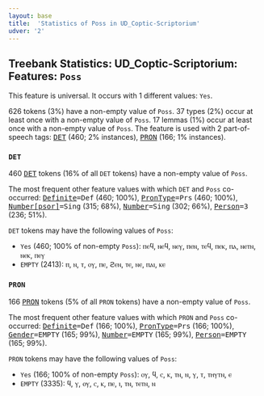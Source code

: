 ```yaml
---
layout: base
title:  'Statistics of Poss in UD_Coptic-Scriptorium'
udver: '2'
---
```


## Treebank Statistics: UD_Coptic-Scriptorium: Features: `Poss`

This feature is universal.
It occurs with 1 different values: `Yes`.

626 tokens (3%) have a non-empty value of `Poss`.
37 types (2%) occur at least once with a non-empty value of `Poss`.
17 lemmas (1%) occur at least once with a non-empty value of `Poss`.
The feature is used with 2 part-of-speech tags: <tt><a href="cop_scriptorium-pos-DET.html">DET</a></tt> (460; 2% instances), <tt><a href="cop_scriptorium-pos-PRON.html">PRON</a></tt> (166; 1% instances).

### `DET`

460 <tt><a href="cop_scriptorium-pos-DET.html">DET</a></tt> tokens (16% of all `DET` tokens) have a non-empty value of `Poss`.

The most frequent other feature values with which `DET` and `Poss` co-occurred: <tt><a href="cop_scriptorium-feat-Definite.html">Definite</a></tt><tt>=Def</tt> (460; 100%), <tt><a href="cop_scriptorium-feat-PronType.html">PronType</a></tt><tt>=Prs</tt> (460; 100%), <tt><a href="cop_scriptorium-feat-Number-psor.html">Number[psor]</a></tt><tt>=Sing</tt> (315; 68%), <tt><a href="cop_scriptorium-feat-Number.html">Number</a></tt><tt>=Sing</tt> (302; 66%), <tt><a href="cop_scriptorium-feat-Person.html">Person</a></tt><tt>=3</tt> (236; 51%).

`DET` tokens may have the following values of `Poss`:

* `Yes` (460; 100% of non-empty `Poss`): ⲡⲉϥ, ⲛⲉϥ, ⲛⲉⲩ, ⲡⲉⲛ, ⲧⲉϥ, ⲡⲉⲕ, ⲡⲁ, ⲛⲉⲧⲛ, ⲛⲉⲕ, ⲡⲉⲩ
* `EMPTY` (2413): ⲡ, ⲛ, ⲧ, ⲟⲩ, ⲡⲉ, ϩⲉⲛ, ⲧⲉ, ⲛⲉ, ⲡⲁⲓ, ⲕⲉ

### `PRON`

166 <tt><a href="cop_scriptorium-pos-PRON.html">PRON</a></tt> tokens (5% of all `PRON` tokens) have a non-empty value of `Poss`.

The most frequent other feature values with which `PRON` and `Poss` co-occurred: <tt><a href="cop_scriptorium-feat-Definite.html">Definite</a></tt><tt>=Def</tt> (166; 100%), <tt><a href="cop_scriptorium-feat-PronType.html">PronType</a></tt><tt>=Prs</tt> (166; 100%), <tt><a href="cop_scriptorium-feat-Gender.html">Gender</a></tt><tt>=EMPTY</tt> (165; 99%), <tt><a href="cop_scriptorium-feat-Number.html">Number</a></tt><tt>=EMPTY</tt> (165; 99%), <tt><a href="cop_scriptorium-feat-Person.html">Person</a></tt><tt>=EMPTY</tt> (165; 99%).

`PRON` tokens may have the following values of `Poss`:

* `Yes` (166; 100% of non-empty `Poss`): ⲟⲩ, ϥ, ⲥ, ⲕ, ⲧⲛ, ⲛ, ⲩ, ⲧ, ⲧⲏⲩⲧⲛ, ⲉ
* `EMPTY` (3335): ϥ, ⲩ, ⲟⲩ, ⲥ, ⲕ, ⲡⲉ, ⲓ, ⲧⲛ, ⲧⲉⲧⲛ, ⲛ

